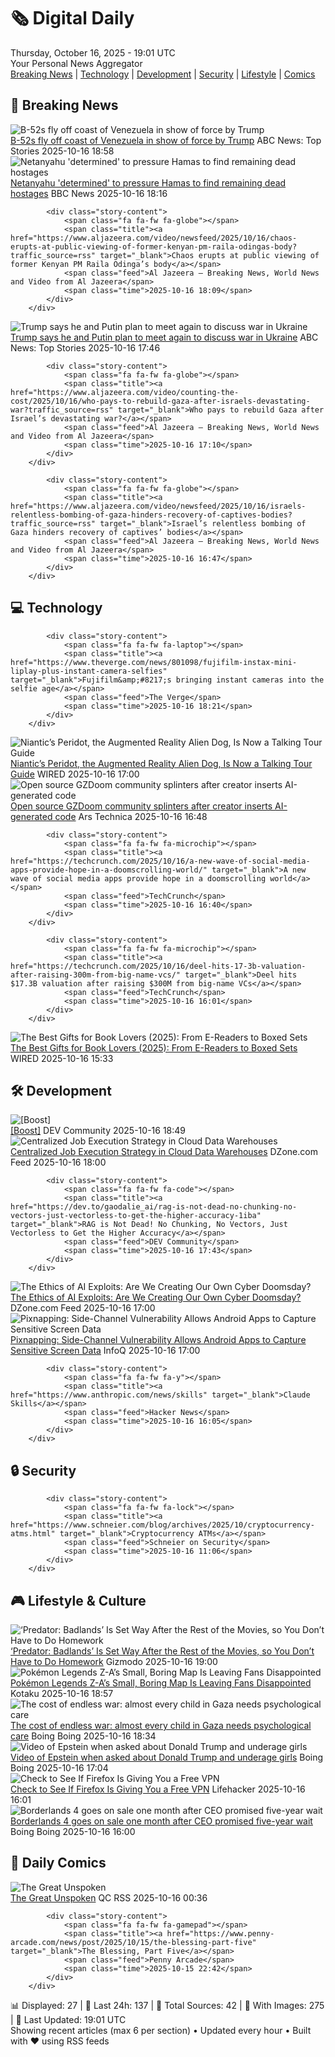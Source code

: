<!-- Processing 54 RSS feeds at 2025-10-16 19:01:27 UTC -->
<!-- Processing: Saturday Morning Breakfast Cereal -->
<!-- Processing: Penny Arcade -->
<!-- Processing: Poorly Drawn Lines -->
<!-- Processing: Garfield -->
<!-- Processing: Dilbert -->
<!-- Processing: Cyanide & Happiness -->
<!-- Processing: CNN Top Stories -->
<!-- Processing: BBC World News -->
<!-- Processing: Al Jazeera Breaking News -->
<!-- Processing: Reuters World News -->
<!-- Processing: ABC News Breaking -->
<!-- Processing: The Verge -->
<!-- Processing: Ars Technica -->
<!-- Processing: Slashdot -->
<!-- Processing: Hacker News -->
<!-- Processing: Dev.to -->
<!-- Processing: StackOverflow Blog -->
<!-- Processing: It's FOSS -->
<!-- Processing: DistroWatch -->
<!-- Processing: Red Hat Blog -->
<!-- Processing: InfoQ -->
<!-- Processing: DZone -->
<!-- Processing: Martin Fowler -->
<!-- Processing: Coding Horror -->
<!-- Processing: Gizmodo -->
<!-- Processing: Kotaku -->
<!-- Processing: Boing Boing -->
<!-- Processing: Schneier on Security -->
<!-- Generated 10 new posts out of 28 feeds processed -->
<div class="newspaper-header">
    <h1 class="newspaper-title">🗞️ Digital Daily</h1>
    <div class="newspaper-date">Thursday, October 16, 2025 - 19:01 UTC</div>
    <div class="newspaper-subtitle">Your Personal News Aggregator</div>
</div>

<div class="newspaper-nav">
    <a href="#breaking">Breaking News</a> |
    <a href="#tech">Technology</a> |
    <a href="#dev">Development</a> |
    <a href="#security">Security</a> |
    <a href="#lifestyle">Lifestyle</a> |
    <a href="#webcomics">Comics</a>
</div>

<div class="news-section breaking-news" id="breaking">
<h2 class="section-header">🚨 Breaking News</h2>
<div class="stories-container">
<div class="story">
            <img src="https://s.abcnews.com/images/US/b-52-1-ht-gmh-251016_1760640085697_hpMain_4x3t_384.jpg" alt="B-52s fly off coast of Venezuela in show of force by Trump" class="story-image" loading="lazy" onerror="this.style.display='none'">
            <div class="story-content">
                <span class="fa fa-fw fa-tv"></span>
                <span class="title"><a href="https://abcnews.go.com/Politics/52s-fly-off-coast-venezuela-show-force-trump/story?id=126589822" target="_blank">B-52s fly off coast of Venezuela in show of force by Trump</a></span>
                <span class="feed">ABC News: Top Stories</span>
                <span class="time">2025-10-16 18:58</span>
            </div>
        </div>
<div class="story">
            <img src="https://ichef.bbci.co.uk/ace/standard/240/cpsprodpb/024c/live/0b0b5130-aabc-11f0-aa13-0b0479f6f42a.jpg" alt="Netanyahu &#x27;determined&#x27; to pressure Hamas to find remaining dead hostages" class="story-image" loading="lazy" onerror="this.style.display='none'">
            <div class="story-content">
                <span class="fa fa-fw fa-earth-americas"></span>
                <span class="title"><a href="https://www.bbc.com/news/articles/c4gkm0243wzo?at_medium=RSS&at_campaign=rss" target="_blank">Netanyahu &#x27;determined&#x27; to pressure Hamas to find remaining dead hostages</a></span>
                <span class="feed">BBC News</span>
                <span class="time">2025-10-16 18:16</span>
            </div>
        </div>
<div class="story">
            
            <div class="story-content">
                <span class="fa fa-fw fa-globe"></span>
                <span class="title"><a href="https://www.aljazeera.com/video/newsfeed/2025/10/16/chaos-erupts-at-public-viewing-of-former-kenyan-pm-raila-odingas-body?traffic_source=rss" target="_blank">Chaos erupts at public viewing of former Kenyan PM Raila Odinga’s body</a></span>
                <span class="feed">Al Jazeera – Breaking News, World News and Video from Al Jazeera</span>
                <span class="time">2025-10-16 18:09</span>
            </div>
        </div>
<div class="story">
            <img src="https://s.abcnews.com/images/US/trump-putin-rt-gmh-251016_1760625822207_hpMain_4x3t_384.jpg" alt="Trump says he and Putin plan to meet again to discuss war in Ukraine" class="story-image" loading="lazy" onerror="this.style.display='none'">
            <div class="story-content">
                <span class="fa fa-fw fa-tv"></span>
                <span class="title"><a href="https://abcnews.go.com/International/russia-launches-300-drones-missiles-ukraine-kyiv-zelenskyy/story?id=126571402" target="_blank">Trump says he and Putin plan to meet again to discuss war in Ukraine</a></span>
                <span class="feed">ABC News: Top Stories</span>
                <span class="time">2025-10-16 17:46</span>
            </div>
        </div>
<div class="story">
            
            <div class="story-content">
                <span class="fa fa-fw fa-globe"></span>
                <span class="title"><a href="https://www.aljazeera.com/video/counting-the-cost/2025/10/16/who-pays-to-rebuild-gaza-after-israels-devastating-war?traffic_source=rss" target="_blank">Who pays to rebuild Gaza after Israel’s devastating war?</a></span>
                <span class="feed">Al Jazeera – Breaking News, World News and Video from Al Jazeera</span>
                <span class="time">2025-10-16 17:10</span>
            </div>
        </div>
<div class="story">
            
            <div class="story-content">
                <span class="fa fa-fw fa-globe"></span>
                <span class="title"><a href="https://www.aljazeera.com/video/newsfeed/2025/10/16/israels-relentless-bombing-of-gaza-hinders-recovery-of-captives-bodies?traffic_source=rss" target="_blank">Israel’s relentless bombing of Gaza hinders recovery of captives’ bodies</a></span>
                <span class="feed">Al Jazeera – Breaking News, World News and Video from Al Jazeera</span>
                <span class="time">2025-10-16 16:47</span>
            </div>
        </div>
</div>
</div>
<div class="news-section tech-news" id="tech">
<h2 class="section-header">💻 Technology</h2>
<div class="stories-container">
<div class="story">
            
            <div class="story-content">
                <span class="fa fa-fw fa-laptop"></span>
                <span class="title"><a href="https://www.theverge.com/news/801098/fujifilm-instax-mini-liplay-plus-instant-camera-selfies" target="_blank">Fujifilm&amp;#8217;s bringing instant cameras into the selfie age</a></span>
                <span class="feed">The Verge</span>
                <span class="time">2025-10-16 18:21</span>
            </div>
        </div>
<div class="story">
            <img src="https://media.wired.com/photos/68f02d3e2611849cab159a7f/master/pass/PeridotBeyond_Multiplayer_square_noLogos.jpg" alt="Niantic’s Peridot, the Augmented Reality Alien Dog, Is Now a Talking Tour Guide" class="story-image" loading="lazy" onerror="this.style.display='none'">
            <div class="story-content">
                <span class="fa fa-fw fa-bolt"></span>
                <span class="title"><a href="https://www.wired.com/story/niantic-peridot-augmented-reality-snap-spectacles/" target="_blank">Niantic’s Peridot, the Augmented Reality Alien Dog, Is Now a Talking Tour Guide</a></span>
                <span class="feed">WIRED</span>
                <span class="time">2025-10-16 17:00</span>
            </div>
        </div>
<div class="story">
            <img src="https://cdn.arstechnica.net/wp-content/uploads/2025/10/gzdoom-500x500.png" alt="Open source GZDoom community splinters after creator inserts AI-generated code" class="story-image" loading="lazy" onerror="this.style.display='none'">
            <div class="story-content">
                <span class="fa fa-fw fa-cog"></span>
                <span class="title"><a href="https://arstechnica.com/gaming/2025/10/civil-war-gzdoom-fan-developers-split-off-over-use-of-chatgpt-generated-code/" target="_blank">Open source GZDoom community splinters after creator inserts AI-generated code</a></span>
                <span class="feed">Ars Technica</span>
                <span class="time">2025-10-16 16:48</span>
            </div>
        </div>
<div class="story">
            
            <div class="story-content">
                <span class="fa fa-fw fa-microchip"></span>
                <span class="title"><a href="https://techcrunch.com/2025/10/16/a-new-wave-of-social-media-apps-provide-hope-in-a-doomscrolling-world/" target="_blank">A new wave of social media apps provide hope in a doomscrolling world</a></span>
                <span class="feed">TechCrunch</span>
                <span class="time">2025-10-16 16:40</span>
            </div>
        </div>
<div class="story">
            
            <div class="story-content">
                <span class="fa fa-fw fa-microchip"></span>
                <span class="title"><a href="https://techcrunch.com/2025/10/16/deel-hits-17-3b-valuation-after-raising-300m-from-big-name-vcs/" target="_blank">Deel hits $17.3B valuation after raising $300M from big-name VCs</a></span>
                <span class="feed">TechCrunch</span>
                <span class="time">2025-10-16 16:01</span>
            </div>
        </div>
<div class="story">
            <img src="https://media.wired.com/photos/68f066b93e4eaf53dcafe501/master/pass/The%20Best%20Gifts%20for%20Book%20Lovers.png" alt="The Best Gifts for Book Lovers (2025): From E-Readers to Boxed Sets" class="story-image" loading="lazy" onerror="this.style.display='none'">
            <div class="story-content">
                <span class="fa fa-fw fa-bolt"></span>
                <span class="title"><a href="https://www.wired.com/story/gifts-for-book-lovers/" target="_blank">The Best Gifts for Book Lovers (2025): From E-Readers to Boxed Sets</a></span>
                <span class="feed">WIRED</span>
                <span class="time">2025-10-16 15:33</span>
            </div>
        </div>
</div>
</div>
<div class="news-section dev-news" id="dev">
<h2 class="section-header">🛠️ Development</h2>
<div class="stories-container">
<div class="story">
            <img src="https://media2.dev.to/dynamic/image/width=800%2Cheight=%2Cfit=scale-down%2Cgravity=auto%2Cformat=auto/https%3A%2F%2Fdev-to-uploads.s3.amazonaws.com%2Fuploads%2Fuser%2Fprofile_image%2F2900392%2F78ad1723-16ab-4e46-b39c-7f3feb416d23.jpg" alt="[Boost]" class="story-image" loading="lazy" onerror="this.style.display='none'">
            <div class="story-content">
                <span class="fa fa-fw fa-code"></span>
                <span class="title"><a href="https://dev.to/rshivakumar/-9b" target="_blank">[Boost]</a></span>
                <span class="feed">DEV Community</span>
                <span class="time">2025-10-16 18:49</span>
            </div>
        </div>
<div class="story">
            <img src="https://dz2cdn1.dzone.com/thumbnail?fid=18700874&w=600" alt="Centralized Job Execution Strategy in Cloud Data Warehouses" class="story-image" loading="lazy" onerror="this.style.display='none'">
            <div class="story-content">
                <span class="fa fa-fw fa-newspaper"></span>
                <span class="title"><a href="https://dzone.com/articles/centralized-job-execution-strategy-in-cloud-data-w-1" target="_blank">Centralized Job Execution Strategy in Cloud Data Warehouses</a></span>
                <span class="feed">DZone.com Feed</span>
                <span class="time">2025-10-16 18:00</span>
            </div>
        </div>
<div class="story">
            
            <div class="story-content">
                <span class="fa fa-fw fa-code"></span>
                <span class="title"><a href="https://dev.to/gaodalie_ai/rag-is-not-dead-no-chunking-no-vectors-just-vectorless-to-get-the-higher-accuracy-1iba" target="_blank">RAG is Not Dead! No Chunking, No Vectors, Just Vectorless to Get the Higher Accuracy</a></span>
                <span class="feed">DEV Community</span>
                <span class="time">2025-10-16 17:43</span>
            </div>
        </div>
<div class="story">
            <img src="https://dz2cdn1.dzone.com/thumbnail?fid=18701249&w=600" alt="The Ethics of AI Exploits: Are We Creating Our Own Cyber Doomsday?" class="story-image" loading="lazy" onerror="this.style.display='none'">
            <div class="story-content">
                <span class="fa fa-fw fa-newspaper"></span>
                <span class="title"><a href="https://dzone.com/articles/ethics-of-ai-exploits" target="_blank">The Ethics of AI Exploits: Are We Creating Our Own Cyber Doomsday?</a></span>
                <span class="feed">DZone.com Feed</span>
                <span class="time">2025-10-16 17:00</span>
            </div>
        </div>
<div class="story">
            <img src="https://res.infoq.com/news/2025/10/pixnapping-android-attack/en/headerimage/android-pixnapping-1760628647506.jpeg" alt="Pixnapping: Side-Channel Vulnerability Allows Android Apps to Capture Sensitive Screen Data" class="story-image" loading="lazy" onerror="this.style.display='none'">
            <div class="story-content">
                <span class="fa fa-fw fa-info-circle"></span>
                <span class="title"><a href="https://www.infoq.com/news/2025/10/pixnapping-android-attack/?utm_campaign=infoq_content&utm_source=infoq&utm_medium=feed&utm_term=global" target="_blank">Pixnapping: Side-Channel Vulnerability Allows Android Apps to Capture Sensitive Screen Data</a></span>
                <span class="feed">InfoQ</span>
                <span class="time">2025-10-16 17:00</span>
            </div>
        </div>
<div class="story">
            
            <div class="story-content">
                <span class="fa fa-fw fa-y"></span>
                <span class="title"><a href="https://www.anthropic.com/news/skills" target="_blank">Claude Skills</a></span>
                <span class="feed">Hacker News</span>
                <span class="time">2025-10-16 16:05</span>
            </div>
        </div>
</div>
</div>
<div class="news-section security-news" id="security">
<h2 class="section-header">🔒 Security</h2>
<div class="stories-container">
<div class="story">
            
            <div class="story-content">
                <span class="fa fa-fw fa-lock"></span>
                <span class="title"><a href="https://www.schneier.com/blog/archives/2025/10/cryptocurrency-atms.html" target="_blank">Cryptocurrency ATMs</a></span>
                <span class="feed">Schneier on Security</span>
                <span class="time">2025-10-16 11:06</span>
            </div>
        </div>
</div>
</div>
<div class="news-section lifestyle-news" id="lifestyle">
<h2 class="section-header">🎮 Lifestyle & Culture</h2>
<div class="stories-container">
<div class="story">
            <img src="https://gizmodo.com/app/uploads/2025/10/predator-badlands-20th-century-1280x854.jpg" alt="‘Predator: Badlands’ Is Set Way After the Rest of the Movies, so You Don’t Have to Do Homework" class="story-image" loading="lazy" onerror="this.style.display='none'">
            <div class="story-content">
                <span class="fa fa-fw fa-computer"></span>
                <span class="title"><a href="https://gizmodo.com/predator-badlands-is-set-way-after-the-rest-of-the-movies-so-you-dont-have-to-do-homework-2000673223" target="_blank">‘Predator: Badlands’ Is Set Way After the Rest of the Movies, so You Don’t Have to Do Homework</a></span>
                <span class="feed">Gizmodo</span>
                <span class="time">2025-10-16 19:00</span>
            </div>
        </div>
<div class="story">
            <img src="https://kotaku.com/app/uploads/2025/10/pokemonza-1280x720.jpg" alt="Pokémon Legends Z-A’s Small, Boring Map Is Leaving Fans Disappointed" class="story-image" loading="lazy" onerror="this.style.display='none'">
            <div class="story-content">
                <span class="fa fa-fw fa-gamepad"></span>
                <span class="title"><a href="https://kotaku.com/pokemon-legends-z-small-boring-map-how-big-time-to-walk-around-2000636148" target="_blank">Pokémon Legends Z-A’s Small, Boring Map Is Leaving Fans Disappointed</a></span>
                <span class="feed">Kotaku</span>
                <span class="time">2025-10-16 18:57</span>
            </div>
        </div>
<div class="story">
            <img src="https://i0.wp.com/boingboing.net/wp-content/uploads/2025/02/shutterstock_2519492239.jpeg?fit=1080%2C608&amp;quality=60&amp;ssl=1" alt="The cost of endless war: almost every child in Gaza needs psychological care" class="story-image" loading="lazy" onerror="this.style.display='none'">
            <div class="story-content">
                <span class="fa fa-fw fa-arrow-right"></span>
                <span class="title"><a href="https://boingboing.net/2025/10/16/the-cost-of-endless-war-almost-every-child-in-gaza-needs-psychological-care.html" target="_blank">The cost of endless war: almost every child in Gaza needs psychological care</a></span>
                <span class="feed">Boing Boing</span>
                <span class="time">2025-10-16 18:34</span>
            </div>
        </div>
<div class="story">
            <img src="https://i0.wp.com/boingboing.net/wp-content/uploads/2025/07/trump-epstein.jpg?fit=1200%2C828&amp;quality=60&amp;ssl=1" alt="Video of Epstein when asked about Donald Trump and underage girls" class="story-image" loading="lazy" onerror="this.style.display='none'">
            <div class="story-content">
                <span class="fa fa-fw fa-arrow-right"></span>
                <span class="title"><a href="https://boingboing.net/2025/10/16/video-of-epstein-when-asked-about-donald-trump-and-underage-girls.html" target="_blank">Video of Epstein when asked about Donald Trump and underage girls</a></span>
                <span class="feed">Boing Boing</span>
                <span class="time">2025-10-16 17:04</span>
            </div>
        </div>
<div class="story">
            <img src="https://lifehacker.com/imagery/articles/01K7PQAX0YVZ6XNZFEQJEQPKNQ/hero-image.png" alt="Check to See If Firefox Is Giving You a Free VPN" class="story-image" loading="lazy" onerror="this.style.display='none'">
            <div class="story-content">
                <span class="fa fa-fw fa-life-ring"></span>
                <span class="title"><a href="https://lifehacker.com/tech/firefox-free-vpn?utm_medium=RSS" target="_blank">Check to See If Firefox Is Giving You a Free VPN</a></span>
                <span class="feed">Lifehacker</span>
                <span class="time">2025-10-16 16:01</span>
            </div>
        </div>
<div class="story">
            <img src="https://i0.wp.com/boingboing.net/wp-content/uploads/2025/09/Borderlands-4-review_jpg_75.jpg?fit=1200%2C720&amp;quality=60&amp;ssl=1" alt="Borderlands 4 goes on sale one month after CEO promised five-year wait" class="story-image" loading="lazy" onerror="this.style.display='none'">
            <div class="story-content">
                <span class="fa fa-fw fa-arrow-right"></span>
                <span class="title"><a href="https://boingboing.net/2025/10/16/borderlands-4-goes-on-sale-one-month-after-ceo-promised-five-year-wait.html" target="_blank">Borderlands 4 goes on sale one month after CEO promised five-year wait</a></span>
                <span class="feed">Boing Boing</span>
                <span class="time">2025-10-16 16:00</span>
            </div>
        </div>
</div>
</div>
<div class="news-section webcomics-section" id="webcomics">
<h2 class="section-header">🎨 Daily Comics</h2>
<div class="stories-container">
<div class="story">
            <img src="http://www.questionablecontent.net/comics/5680.png" alt="The Great Unspoken" class="story-image" loading="lazy" onerror="this.style.display='none'">
            <div class="story-content">
                <span class="fa fa-fw fa-music"></span>
                <span class="title"><a href="http://questionablecontent.net/view.php?comic=5680" target="_blank">The Great Unspoken</a></span>
                <span class="feed">QC RSS</span>
                <span class="time">2025-10-16 00:36</span>
            </div>
        </div>
<div class="story">
            
            <div class="story-content">
                <span class="fa fa-fw fa-gamepad"></span>
                <span class="title"><a href="https://www.penny-arcade.com/news/post/2025/10/15/the-blessing-part-five" target="_blank">The Blessing, Part Five</a></span>
                <span class="feed">Penny Arcade</span>
                <span class="time">2025-10-15 22:42</span>
            </div>
        </div>
</div>
</div>

<div class="newspaper-footer">
    <div class="stats">
        📊 Displayed: 27 | 📅 Last 24h: 137 | 📡 Total Sources: 42 | 📸 With Images: 275 |
        🔄 Last Updated: 19:01 UTC
    </div>
    <div class="footer-note">
        Showing recent articles (max 6 per section) • Updated every hour • Built with ❤️ using RSS feeds
    </div>
</div>
